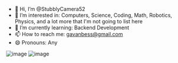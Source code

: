 - 👋 Hi, I’m @StubblyCamera52
- 👀 I’m interested in: Computers, Science, Coding, Math, Robotics, Physics, and a lot more that I'm not going to list here
- 🌱 I’m currently learning: Backend Development
- 📫 How to reach me: gavanbess@gmail.com
- 😄 Pronouns: Any
<!--
- ⚡ Fun fact: 
--->


![image](https://github-readme-stats-git-masterrstaa-rickstaa.vercel.app/api?username=StubblyCamera52&theme=radical)
![image](https://github-profile-summary-cards.vercel.app/api/cards/profile-details?username=StubblyCamera52&theme=github_dark)

<!---
StubblyCamera52/StubblyCamera52 is a ✨ special ✨ repository because its `README.md` (this file) appears on your GitHub profile.
You can click the Preview link to take a look at your changes.
--->
